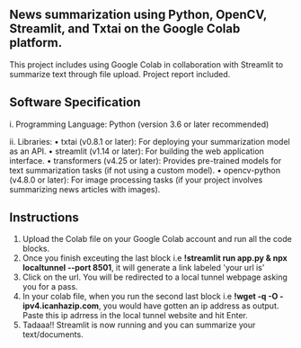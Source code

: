 ## News summarization using Python, OpenCV, Streamlit, and Txtai on the Google Colab platform.

This project includes using Google Colab in collaboration with Streamlit to summarize text through file upload. Project report included.

## Software Specification

i.     Programming Language:
Python (version 3.6 or later recommended)

ii.    Libraries:
•	txtai (v0.8.1 or later): For deploying your summarization model as an API.
•	streamlit (v1.14 or later): For building the web application interface.
•	transformers (v4.25 or later): Provides pre-trained models for text summarization tasks (if not using a custom model).
•	opencv-python (v4.8.0 or later): For image processing tasks (if your project involves summarizing news articles with images).

## Instructions

1. Upload the Colab file on your Google Colab account and run all the code blocks.
2. Once you finish exceuting the last block i.e **!streamlit run app.py & npx localtunnel --port 8501**, it will generate a link labeled 'your url is'
3. Click on the url. You will be redirected to a local tunnel webpage asking you for a pass.
4. In your colab file, when you run the second last block i.e **!wget -q -O - ipv4.icanhazip.com**, you would have gotten an ip address as output. Paste this ip adrress in the local tunnel website and hit Enter.
5. Tadaaa!! Streamlit is now running and you can summarize your text/documents.
